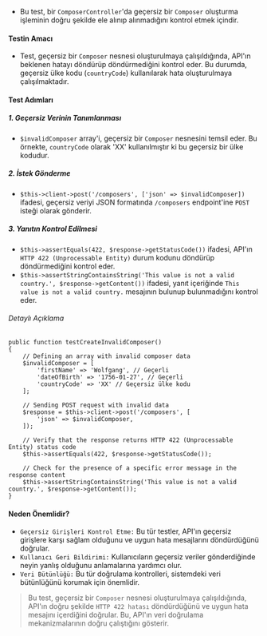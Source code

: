+ Bu test, bir `ComposerController`'da geçersiz bir `Composer` oluşturma işleminin doğru şekilde ele alınıp alınmadığını kontrol etmek içindir.

#### Testin Amacı
+ Test, geçersiz bir `Composer` nesnesi oluşturulmaya çalışıldığında, API'ın beklenen hatayı döndürüp döndürmediğini kontrol eder. Bu durumda, geçersiz ülke kodu (`countryCode`) kullanılarak hata oluşturulmaya çalışılmaktadır.

#### Test Adımları
##### 1. Geçersiz Verinin Tanımlanması
+ `$invalidComposer` array'i, geçersiz bir `Composer` nesnesini temsil eder. Bu örnekte, `countryCode` olarak 'XX' kullanılmıştır ki bu geçersiz bir ülke kodudur.

##### 2. İstek Gönderme
+ `$this->client->post('/composers', ['json' => $invalidComposer])` ifadesi, geçersiz veriyi JSON formatında `/composers` endpoint'ine `POST` isteği olarak gönderir.

##### 3. Yanıtın Kontrol Edilmesi
+ `$this->assertEquals(422, $response->getStatusCode())` ifadesi, API'ın `HTTP 422 (Unprocessable Entity)` durum kodunu döndürüp döndürmediğini kontrol eder.
+ `$this->assertStringContainsString('This value is not a valid country.', $response->getContent())` ifadesi, yanıt içeriğinde `This value is not a valid country.` mesajının bulunup bulunmadığını kontrol eder.

###### Detaylı Açıklama
~~~~~~~
public function testCreateInvalidComposer()
{
    // Defining an array with invalid composer data
    $invalidComposer = [
        'firstName' => 'Wolfgang', // Geçerli
        'dateOfBirth' => '1756-01-27', // Geçerli
        'countryCode' => 'XX' // Geçersiz ülke kodu
    ];

    // Sending POST request with invalid data
    $response = $this->client->post('/composers', [
        'json' => $invalidComposer,
    ]);

    // Verify that the response returns HTTP 422 (Unprocessable Entity) status code
    $this->assertEquals(422, $response->getStatusCode());

    // Check for the presence of a specific error message in the response content
    $this->assertStringContainsString('This value is not a valid country.', $response->getContent());
}
~~~~~~~

#### Neden Önemlidir?
+ `Geçersiz Girişleri Kontrol Etme:` Bu tür testler, API'ın geçersiz girişlere karşı sağlam olduğunu ve uygun hata mesajlarını döndürdüğünü doğrular.
+ `Kullanıcı Geri Bildirimi:` Kullanıcıların geçersiz veriler gönderdiğinde neyin yanlış olduğunu anlamalarına yardımcı olur.
+ `Veri Bütünlüğü:` Bu tür doğrulama kontrolleri, sistemdeki veri bütünlüğünü korumak için önemlidir.

> Bu test, geçersiz bir `Composer` nesnesi oluşturulmaya çalışıldığında, API'ın doğru şekilde `HTTP 422 hatası` döndürdüğünü ve uygun hata mesajını içerdiğini doğrular. Bu, API'ın veri doğrulama mekanizmalarının doğru çalıştığını gösterir.
